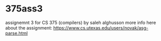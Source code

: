 # 375ass3

assignemnt 3 for CS 375 (compilers)
by saleh alghusson
more info here about the assignment:
https://www.cs.utexas.edu/users/novak/asg-parse.html
